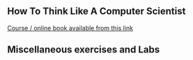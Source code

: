## How To Think Like A Computer Scientist
[Course / online book available from this link](http://interactivepython.org/runestone/static/thinkcspy/index.html)
## Miscellaneous exercises and Labs
